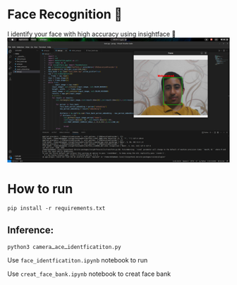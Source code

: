 # Face Recognition 🧑
I identify your face with high accuracy using insightface 🧑
<img src="https://github.com/MohamadNematizadeh/Face-Recognition/blob/main/result/result_face_identficatiton.png?raw=true" alt="about">

# How to run
```
pip install -r requirements.txt
```
## Inference:
```
python3 cameraـaceـidentficatiton.py
```
Use `face_identficatiton.ipynb` notebook to run

Use `creat_face_bank.ipynb` notebook to creat face bank


